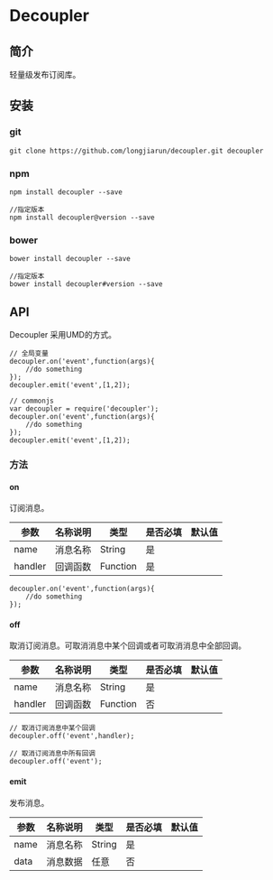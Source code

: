 # Decoupler

## 简介

轻量级发布订阅库。

## 安装

### git

```
git clone https://github.com/longjiarun/decoupler.git decoupler
```

### npm

```
npm install decoupler --save

//指定版本
npm install decoupler@version --save
```

### bower

```
bower install decoupler --save

//指定版本
bower install decoupler#version --save
```

## API

Decoupler 采用UMD的方式。

```
// 全局变量
decoupler.on('event',function(args){
    //do something
});
decoupler.emit('event',[1,2]);

// commonjs
var decoupler = require('decoupler');
decoupler.on('event',function(args){
    //do something
});
decoupler.emit('event',[1,2]);
```

### 方法

#### on

订阅消息。

| 参数      | 名称说明 | 类型       | 是否必填 | 默认值  |
| ------- | ---- | -------- | ---- | ---- |
| name    | 消息名称 | String   | 是    |      |
| handler | 回调函数 | Function | 是    |      |

```
decoupler.on('event',function(args){
    //do something
});
```

#### off

取消订阅消息。可取消消息中某个回调或者可取消消息中全部回调。

| 参数      | 名称说明 | 类型       | 是否必填 | 默认值  |
| ------- | ---- | -------- | ---- | ---- |
| name    | 消息名称 | String   | 是    |      |
| handler | 回调函数 | Function | 否    |      |

```
// 取消订阅消息中某个回调
decoupler.off('event',handler);

// 取消订阅消息中所有回调
decoupler.off('event');
```

#### emit

发布消息。

| 参数   | 名称说明 | 类型     | 是否必填 | 默认值  |
| ---- | ---- | ------ | ---- | ---- |
| name | 消息名称 | String | 是    |      |
| data | 消息数据 | 任意     | 否    |      |
